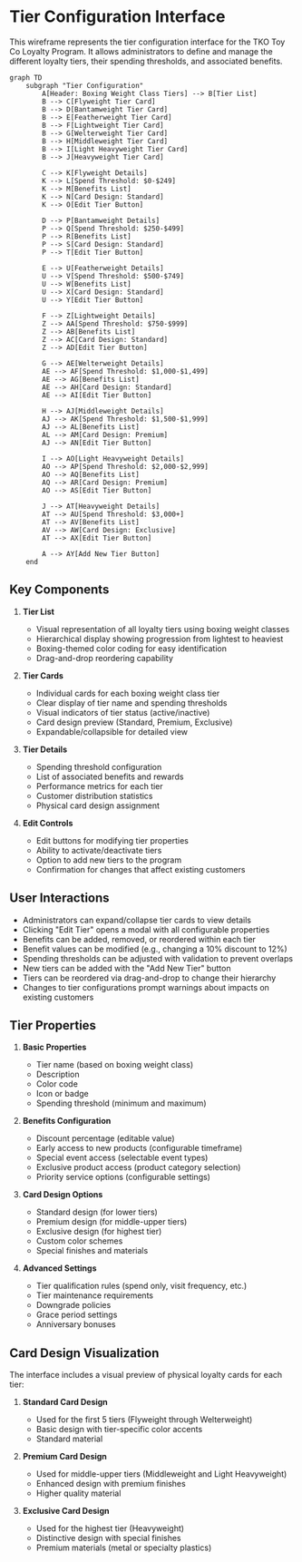 # Tier Configuration Interface

This wireframe represents the tier configuration interface for the TKO Toy Co Loyalty Program. It allows administrators to define and manage the different loyalty tiers, their spending thresholds, and associated benefits.

```mermaid
graph TD
    subgraph "Tier Configuration"
        A[Header: Boxing Weight Class Tiers] --> B[Tier List]
        B --> C[Flyweight Tier Card]
        B --> D[Bantamweight Tier Card]
        B --> E[Featherweight Tier Card]
        B --> F[Lightweight Tier Card]
        B --> G[Welterweight Tier Card]
        B --> H[Middleweight Tier Card]
        B --> I[Light Heavyweight Tier Card]
        B --> J[Heavyweight Tier Card]

        C --> K[Flyweight Details]
        K --> L[Spend Threshold: $0-$249]
        K --> M[Benefits List]
        K --> N[Card Design: Standard]
        K --> O[Edit Tier Button]

        D --> P[Bantamweight Details]
        P --> Q[Spend Threshold: $250-$499]
        P --> R[Benefits List]
        P --> S[Card Design: Standard]
        P --> T[Edit Tier Button]

        E --> U[Featherweight Details]
        U --> V[Spend Threshold: $500-$749]
        U --> W[Benefits List]
        U --> X[Card Design: Standard]
        U --> Y[Edit Tier Button]

        F --> Z[Lightweight Details]
        Z --> AA[Spend Threshold: $750-$999]
        Z --> AB[Benefits List]
        Z --> AC[Card Design: Standard]
        Z --> AD[Edit Tier Button]

        G --> AE[Welterweight Details]
        AE --> AF[Spend Threshold: $1,000-$1,499]
        AE --> AG[Benefits List]
        AE --> AH[Card Design: Standard]
        AE --> AI[Edit Tier Button]

        H --> AJ[Middleweight Details]
        AJ --> AK[Spend Threshold: $1,500-$1,999]
        AJ --> AL[Benefits List]
        AL --> AM[Card Design: Premium]
        AJ --> AN[Edit Tier Button]

        I --> AO[Light Heavyweight Details]
        AO --> AP[Spend Threshold: $2,000-$2,999]
        AO --> AQ[Benefits List]
        AQ --> AR[Card Design: Premium]
        AO --> AS[Edit Tier Button]

        J --> AT[Heavyweight Details]
        AT --> AU[Spend Threshold: $3,000+]
        AT --> AV[Benefits List]
        AV --> AW[Card Design: Exclusive]
        AT --> AX[Edit Tier Button]

        A --> AY[Add New Tier Button]
    end
```

## Key Components

1. **Tier List**

   - Visual representation of all loyalty tiers using boxing weight classes
   - Hierarchical display showing progression from lightest to heaviest
   - Boxing-themed color coding for easy identification
   - Drag-and-drop reordering capability

2. **Tier Cards**

   - Individual cards for each boxing weight class tier
   - Clear display of tier name and spending thresholds
   - Visual indicators of tier status (active/inactive)
   - Card design preview (Standard, Premium, Exclusive)
   - Expandable/collapsible for detailed view

3. **Tier Details**

   - Spending threshold configuration
   - List of associated benefits and rewards
   - Performance metrics for each tier
   - Customer distribution statistics
   - Physical card design assignment

4. **Edit Controls**
   - Edit buttons for modifying tier properties
   - Ability to activate/deactivate tiers
   - Option to add new tiers to the program
   - Confirmation for changes that affect existing customers

## User Interactions

- Administrators can expand/collapse tier cards to view details
- Clicking "Edit Tier" opens a modal with all configurable properties
- Benefits can be added, removed, or reordered within each tier
- Benefit values can be modified (e.g., changing a 10% discount to 12%)
- Spending thresholds can be adjusted with validation to prevent overlaps
- New tiers can be added with the "Add New Tier" button
- Tiers can be reordered via drag-and-drop to change their hierarchy
- Changes to tier configurations prompt warnings about impacts on existing customers

## Tier Properties

1. **Basic Properties**

   - Tier name (based on boxing weight class)
   - Description
   - Color code
   - Icon or badge
   - Spending threshold (minimum and maximum)

2. **Benefits Configuration**

   - Discount percentage (editable value)
   - Early access to new products (configurable timeframe)
   - Special event access (selectable event types)
   - Exclusive product access (product category selection)
   - Priority service options (configurable settings)

3. **Card Design Options**

   - Standard design (for lower tiers)
   - Premium design (for middle-upper tiers)
   - Exclusive design (for highest tier)
   - Custom color schemes
   - Special finishes and materials

4. **Advanced Settings**
   - Tier qualification rules (spend only, visit frequency, etc.)
   - Tier maintenance requirements
   - Downgrade policies
   - Grace period settings
   - Anniversary bonuses

## Card Design Visualization

The interface includes a visual preview of physical loyalty cards for each tier:

1. **Standard Card Design**

   - Used for the first 5 tiers (Flyweight through Welterweight)
   - Basic design with tier-specific color accents
   - Standard material

2. **Premium Card Design**

   - Used for middle-upper tiers (Middleweight and Light Heavyweight)
   - Enhanced design with premium finishes
   - Higher quality material

3. **Exclusive Card Design**
   - Used for the highest tier (Heavyweight)
   - Distinctive design with special finishes
   - Premium materials (metal or specialty plastics)
